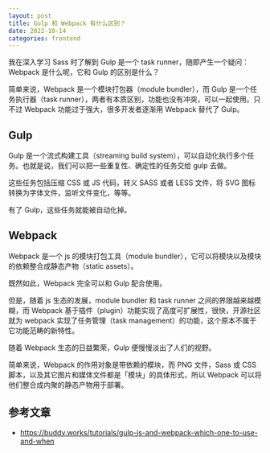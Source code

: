 ```yaml
---
layout: post
title: Gulp 和 Webpack 有什么区别？
date: 2022-10-14
categories: frontend
---
```


我在深入学习 Sass 时了解到 Gulp 是一个 task runner，随即产生一个疑问：Webpack 是什么呢，它和 Gulp 的区别是什么？

简单来说，Webpack 是一个模块打包器（module bundler），而 Gulp 是一个任务执行器（task runner），两者有本质区别，功能也没有冲突，可以一起使用。只不过 Webpack 功能过于强大，很多开发者逐渐用 Webpack 替代了 Gulp。


## Gulp

Gulp 是一个流式构建工具（streaming build system），可以自动化执行多个任务。也就是说，我们可以把一些重复性、确定性的任务交给 gulp 去做。

这些任务包括压缩 CSS 或 JS 代码，转义 SASS 或者 LESS 文件，将 SVG 图标转换为字体文件，监听文件变化，等等。

有了 Gulp，这些任务就能被自动化掉。

## Webpack

Webpack 是一个 js 的模块打包工具（module bundler），它可以将模块以及模块的依赖整合成静态产物（static assets）。

既然如此，Webpack 完全可以和 Gulp 配合使用。

但是，随着 js 生态的发展，module bundler 和 task runner 之间的界限越来越模糊，而 Webpack 基于插件（plugin）功能实现了高度可扩展性，很快，开源社区就为 webpack 实现了任务管理（task management）的功能，这个原本不属于它功能范畴的新特性。

随着 Webpack 生态的日益繁荣，Gulp 便慢慢淡出了人们的视野。

简单来说，Webpack 的作用对象是带依赖的模块，而 PNG 文件，Sass 或 CSS 脚本，以及其它图片和媒体文件都是「模块」的具体形式，所以 Webpack 可以将他们整合成内聚的静态产物用于部署。


## 参考文章
* https://buddy.works/tutorials/gulp-js-and-webpack-which-one-to-use-and-when
